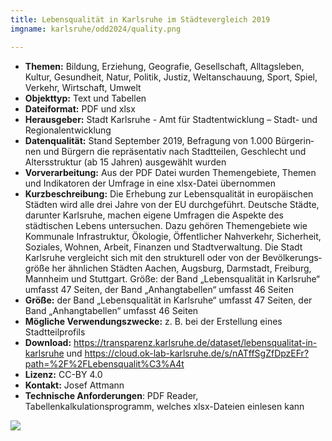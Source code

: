 ```yaml
---
title: Lebensqualität in Karlsruhe im Städtevergleich 2019
imgname: karlsruhe/odd2024/quality.png

---
```



- **Themen:** Bildung, Erziehung, Geografie, Gesellschaft, Alltagsleben, Kultur, Gesundheit, Natur, Politik, Justiz, Weltanschauung, Sport, Spiel, Verkehr, Wirtschaft, Umwelt
- **Objekttyp:** Text und Tabellen
- **Dateiformat:** PDF und xlsx
- **Herausgeber:** Stadt Karlsruhe - Amt für Stadtentwicklung – Stadt- und Regionalentwicklung
- **Datenqualität:** Stand September 2019, Befra­gung von 1.000 Bürge­rin­nen und Bürgern die reprä­sen­ta­tiv nach Stadt­tei­len, Geschlecht und Alter­ss­truk­tur (ab 15 Jahren) ausgewählt wurden
- **Vorverarbeitung:** Aus der PDF Datei wurden Themengebiete, Themen und Indikatoren der Umfrage in eine xlsx-Datei übernommen
- **Kurzbeschreibung:** Die Erhebung zur Lebensqualität in europäischen Städten wird alle drei Jahre von der EU durchgeführt. Deutsche Städte, darunter Karlsruhe, machen eigene Umfragen die Aspekte des städtischen Lebens untersuchen. Dazu gehören Themengebiete wie Kommunale Infra­struk­tur, Ökologie, Öffent­li­cher Nahverkehr, Sicherheit, Soziales, Wohnen, Arbeit, Finanzen und Stadt­ver­wal­tung. Die Stadt Karlsruhe vergleicht sich mit den struk­tu­rell oder von der Bevöl­ke­rungs­größe her ähnlichen Städten Aachen, Augsburg, Darmstadt, Freiburg, Mannheim und Stuttgart.
    Größe: der Band „Lebensqualität in Karlsruhe“ umfasst 47 Seiten, der Band „Anhangtabellen“ umfasst 46 Seiten
- **Größe:** der Band „Lebensqualität in Karlsruhe“ umfasst 47 Seiten, der Band „Anhangtabellen“ umfasst 46 Seiten
- **Mögliche Verwendungszwecke:** z. B. bei der Erstellung eines Stadtteilprofils
- **Download:** <https://transparenz.karlsruhe.de/dataset/lebensqualitat-in-karlsruhe> und https://cloud.ok-lab-karlsruhe.de/s/nATffSgZfDpzEFr?path=%2F%2FLebensqualit%C3%A4t
- **Lizenz:** CC-BY 4.0
- **Kontakt:** Josef Attmann
- **Technische Anforderungen**: PDF Reader, Tabellenkalkulationsprogramm, welches xlsx-Dateien einlesen kann


![](/projects/karlsruhe/odd2024/qr/quality.png)

